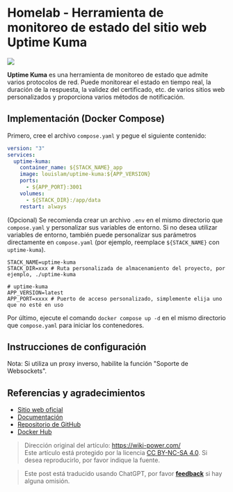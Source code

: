 # Homelab - Herramienta de monitoreo de estado del sitio web Uptime Kuma

![](https://wiki-media-1253965369.cos.ap-guangzhou.myqcloud.com/img/20230410160253.jpg)

**Uptime Kuma** es una herramienta de monitoreo de estado que admite varios protocolos de red. Puede monitorear el estado en tiempo real, la duración de la respuesta, la validez del certificado, etc. de varios sitios web personalizados y proporciona varios métodos de notificación.

## Implementación (Docker Compose)

Primero, cree el archivo `compose.yaml` y pegue el siguiente contenido:

```yaml title="compose.yaml"
version: "3"
services:
  uptime-kuma:
    container_name: ${STACK_NAME}_app
    image: louislam/uptime-kuma:${APP_VERSION}
    ports:
      - ${APP_PORT}:3001
    volumes:
      - ${STACK_DIR}:/app/data
    restart: always
```

(Opcional) Se recomienda crear un archivo `.env` en el mismo directorio que `compose.yaml` y personalizar sus variables de entorno. Si no desea utilizar variables de entorno, también puede personalizar sus parámetros directamente en `compose.yaml` (por ejemplo, reemplace `${STACK_NAME}` con `uptime-kuma`).

```dotenv title=".env"
STACK_NAME=uptime-kuma
STACK_DIR=xxx # Ruta personalizada de almacenamiento del proyecto, por ejemplo, ./uptime-kuma

# uptime-kuma
APP_VERSION=latest
APP_PORT=xxxx # Puerto de acceso personalizado, simplemente elija uno que no esté en uso
```

Por último, ejecute el comando `docker compose up -d` en el mismo directorio que `compose.yaml` para iniciar los contenedores.

## Instrucciones de configuración

Nota: Si utiliza un proxy inverso, habilite la función "Soporte de Websockets".

## Referencias y agradecimientos

- [Sitio web oficial](https://uptime.kuma.pet/)
- [Documentación](https://github.com/louislam/uptime-kuma/wiki)
- [Repositorio de GitHub](https://github.com/louislam/uptime-kuma)
- [Docker Hub](https://hub.docker.com/r/louislam/uptime-kuma)

> Dirección original del artículo: <https://wiki-power.com/>  
> Este artículo está protegido por la licencia [CC BY-NC-SA 4.0](https://creativecommons.org/licenses/by/4.0/deed.zh). Si desea reproducirlo, por favor indique la fuente.

> Este post está traducido usando ChatGPT, por favor [**feedback**](https://github.com/linyuxuanlin/Wiki_MkDocs/issues/new) si hay alguna omisión.
